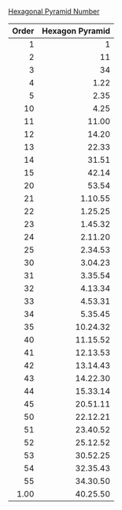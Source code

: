 [Hexagonal Pyramid Number](https://en.wikipedia.org/wiki/Hexagonal_pyramidal_number)

Order | Hexagon Pyramid
---: | ---:
1 | 1
2 | 11
3 | 34
4 | 1.22
5 | 2.35
10 | 4.25
11 | 11.00
12 | 14.20
13 | 22.33
14 | 31.51
15 | 42.14
20 | 53.54
21 | 1.10.55
22 | 1.25.25
23 | 1.45.32
24 | 2.11.20
25 | 2.34.53
30 | 3.04.23
31 | 3.35.54
32 | 4.13.34
33 | 4.53.31
34 | 5.35.45
35 | 10.24.32
40 | 11.15.52
41 | 12.13.53
42 | 13.14.43
43 | 14.22.30
44 | 15.33.14
45 | 20.51.11
50 | 22.12.21
51 | 23.40.52
52 | 25.12.52
53 | 30.52.25
54 | 32.35.43
55 | 34.30.50
1.00 | 40.25.50
